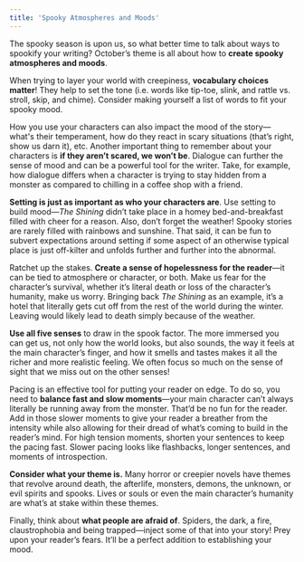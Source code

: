 ```yaml
---
title: 'Spooky Atmospheres and Moods'
---
```


The spooky season is upon us, so what better time to talk about ways to spookify your writing? October’s theme is all about how to **create spooky atmospheres and moods**. 

When trying to layer your world with creepiness, **vocabulary choices matter**! They help to set the tone (i.e. words like tip-toe, slink, and rattle vs. stroll, skip, and chime). Consider making yourself a list of words to fit your spooky mood. 

How you use your characters can also impact the mood of the story—what's their temperament, how do they react in scary situations (that’s right, show us darn it), etc. Another important thing to remember about your characters is **if they aren’t scared, we won’t be**. Dialogue can further the sense of mood and can be a powerful tool for the writer. Take, for example, how dialogue differs when a character is trying to stay hidden from a monster as compared to chilling in a coffee shop with a friend.

**Setting is just as important as who your characters are**. Use setting to build mood—_The Shining_ didn’t take place in a homey bed-and-breakfast filled with cheer for a reason. Also, don’t forget the weather! Spooky stories are rarely filled with rainbows and sunshine. That said, it can be fun to subvert expectations around setting if some aspect of an otherwise typical place is just off-kilter and unfolds further and further into the abnormal.

Ratchet up the stakes. **Create a sense of hopelessness for the reader**—it can be tied to atmosphere or character, or both. Make us fear for the character’s survival, whether it’s literal death or loss of the character’s humanity, make us worry. Bringing back _The Shining_ as an example, it’s a hotel that literally gets cut off from the rest of the world during the winter. Leaving would likely lead to death simply because of the weather.

**Use all five senses** to draw in the spook factor. The more immersed you can get us, not only how the world looks, but also sounds, the way it feels at the main character’s finger, and how it smells and tastes makes it all the richer and more realistic feeling. We often focus so much on the sense of sight that we miss out on the other senses!

Pacing is an effective tool for putting your reader on edge. To do so, you need to **balance fast and slow moments**—your main character can’t always literally be running away from the monster. That’d be no fun for the reader. Add in those slower moments to give your reader a breather from the intensity while also allowing for their dread of what’s coming to build in the reader’s mind. For high tension moments, shorten your sentences to keep the pacing fast. Slower pacing looks like flashbacks, longer sentences, and moments of introspection. 

**Consider what your theme is.** Many horror or creepier novels have themes that revolve around death, the afterlife, monsters, demons, the unknown, or evil spirits and spooks. Lives or souls or even the main character’s humanity are what’s at stake within these themes.

Finally, think about **what people are afraid of**. Spiders, the dark, a fire, claustrophobia and being trapped—inject some of that into your story! Prey upon your reader’s fears. It’ll be a perfect addition to establishing your mood.
